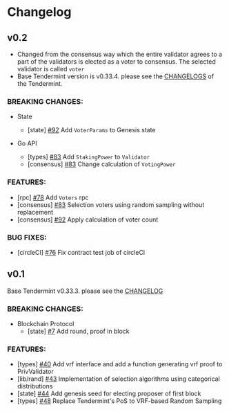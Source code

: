 # Changelog

## v0.2
* Changed from the consensus way which the entire validator agrees to a part of the validators is elected as a voter to consensus.
The selected validator is called `voter`
* Base Tendermint version is v0.33.4. please see the [CHANGELOGS](./CHANGELOG_OF_TENDERMINT.md#v0.33.4) of the Tendermint.

### BREAKING CHANGES:

- State
  - [state] [\#92](https://github.com/line/tendermint/pull/92) Add `VoterParams` to Genesis state

- Go API
  - [types] [\#83](https://github.com/line/tendermint/pull/83) Add `StakingPower` to `Validator`
  - [consensus] [\#83](https://github.com/line/tendermint/pull/83) Change calculation of `VotingPower`

### FEATURES:
- [rpc] [\#78](https://github.com/line/tendermint/pull/78) Add `Voters` rpc
- [consensus] [\#83](https://github.com/line/tendermint/pull/83) Selection voters using random sampling without replacement
- [consensus] [\#92](https://github.com/line/tendermint/pull/92) Apply calculation of voter count

### BUG FIXES:
- [circleCI] [\#76](https://github.com/line/tendermint/pull/76) Fix contract test job of circleCI



## v0.1
Base Tendermint v0.33.3. please see the [CHANGELOG](./CHANGELOG_OF_TENDERMINT.md#v0.33.3)

### BREAKING CHANGES:
- Blockchain Protocol
  - [state] [\#7](https://github.com/line/tendermint/issues/7) Add round, proof in block

### FEATURES:
- [types] [\#40](https://github.com/line/tendermint/issues/40) Add vrf interface and add a function generating vrf proof to PrivValidator
- [lib/rand] [\#43](https://github.com/line/tendermint/issues/43) Implementation of selection algorithms using categorical distributions
- [state] [\#44](https://github.com/line/tendermint/issues/44) Add genesis seed for electing proposer of first block
- [types] [\#48](https://github.com/line/tendermint/issues/48) Replace Tendermint's PoS to VRF-based Random Sampling
